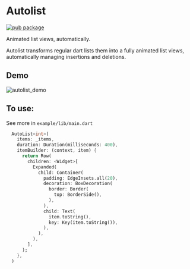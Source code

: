 # Autolist

[![pub package](https://img.shields.io/pub/v/autolist?color=blue&style=flat-square)](https://pub.dev/packages/autolist)

Animated list views, automatically.

Autolist transforms regular dart lists them into a fully
animated list views, automatically managing insertions and deletions.

## Demo

![autolist_demo](https://gitlab.com/benweitzman/autolist/uploads/b6c0666342803528d069474ad0b48fe7/autolist_demo.gif)

## To use:

See more in `example/lib/main.dart`

```dart
  AutoList<int>(
    items: _items,
    duration: Duration(milliseconds: 400),
    itemBuilder: (context, item) {
      return Row(
        children: <Widget>[
          Expanded(
            child: Container(
              padding: EdgeInsets.all(20),
              decoration: BoxDecoration(
                border: Border(
                  top: BorderSide(),
                ),
              ),
              child: Text(
                item.toString(),
                key: Key(item.toString()),
              ),
            ),
          ),
        ],
      );
    },
  )
```